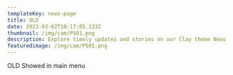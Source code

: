 ```yaml
---
templateKey: news-page
title: OLD 
date: 2023-03-02T10:17:05.133Z
thumbnail: /img/cam/PS01.png
description: Explore timely updates and stories on our Clay theme News page. Stay informed, inspired, and engaged with our latest articles and news.
featuredimage: /img/cam/PS01.png
---
```


OLD Showed in main menu 